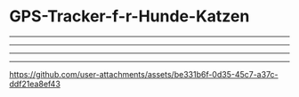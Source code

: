 # GPS-Tracker-f-r-Hunde-Katzen

____________________________________________________
__________________________________________________
___________________________________________________
____________________________________________________

https://github.com/user-attachments/assets/be331b6f-0d35-45c7-a37c-ddf21ea8ef43

